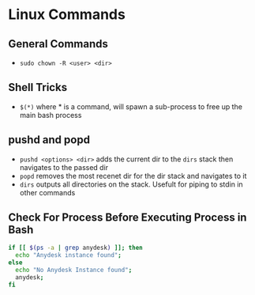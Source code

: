 # Linux Commands

## General Commands

- `sudo chown -R <user> <dir>`

## Shell Tricks

- `$(*)` where * is a command, will spawn a sub-process to free up the main bash process

## pushd and popd

- `pushd <options> <dir>` adds the current dir to the `dirs` stack then navigates to the passed dir
- `popd` removes the most recenet dir for the dir stack and navigates to it
- `dirs` outputs all directories on the stack. Usefult for piping to stdin in other commands

## Check For Process Before Executing Process in Bash

```bash
if [[ $(ps -a | grep anydesk) ]]; then
  echo "Anydesk instance found";
else
  echo "No Anydesk Instance found";
  anydesk;
fi
```
